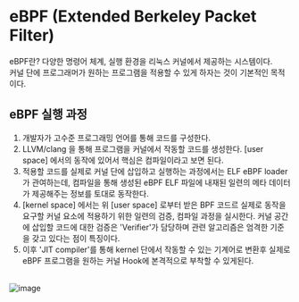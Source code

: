 # eBPF (Extended Berkeley Packet Filter)
eBPF란? 다양한 명령어 체계, 실행 환경을 리눅스 커널에서 제공하는 시스템이다.<br>
커널 단에 프로그래머가 원하는 프로그램을 적용할 수 있게 하자는 것이 기본적인 목적이다.<br>

## eBPF 실행 과정
1. 개발자가 고수준 프로그래밍 언어를 통해 코드를 구성한다.<br>
2. LLVM/clang 을 통해 프로그램을 커널에서 작동할 코드를 생성한다. [user space] 에서의 동작에 있어서 핵심은 컴파일이라고 보면 된다.<br>
3. 적용할 코드를 실제로 커널 단에 삽입하고 실행하는 과정에서는 ELF eBPF loader가 관여하는데, 컴파일을 통해 생성된 eBPF ELF 파일에 내재된 일련의 메타 데이터가 제공해주는 정보를 토대로 동작한다.<br>
4. [kernel space] 에서는 위 [user space] 로부터 받은 BPF 코드르 실제로 동작을 요구할 커널 요소에 적용하기 위한 일련의 검증, 컴파일 과정을 실시한다.
   커널 공간에 삽입할 코드에 대한 검증은 'Verifier'가 담당하며 관련 알고리즘은 엄격한 기준을 갖고 있다는 점이 특징이다.<br>
5. 이후 'JIT compiler'를 통해 kernel 단에서 작동할 수 있는 기계어로 변환후 실제로 eBPF 프로그램을 원하는 커널 Hook에 본격적으로 부착할 수 있게된다.<br><br>

![image](https://github.com/DDoSMitigation/main/assets/45961274/232b32ef-f13a-42c4-9f8b-a51991921105)
